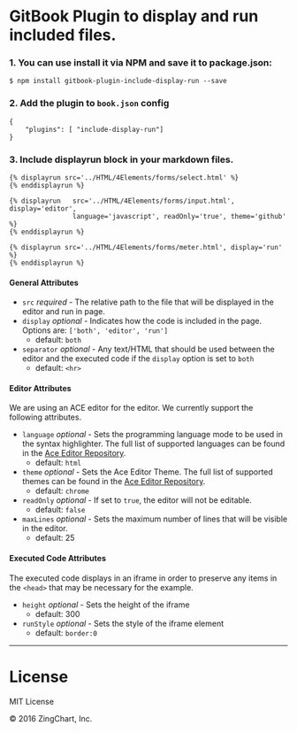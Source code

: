 
GitBook Plugin to display and run included files.
==============

### 1. You can use install it via **NPM** and save it to package.json:
```
$ npm install gitbook-plugin-include-display-run --save
```
### 2. Add the plugin to `book.json` config
```
{
    "plugins": [ "include-display-run"]
}
```

### 3. Include displayrun block in your markdown files.
```
{% displayrun src='../HTML/4Elements/forms/select.html' %}
{% enddisplayrun %}
```

```
{% displayrun   src='../HTML/4Elements/forms/input.html', display='editor',
                language='javascript', readOnly='true', theme='github' %}
{% enddisplayrun %}
```

```
{% displayrun src='../HTML/4Elements/forms/meter.html', display='run' %}
{% enddisplayrun %}
```

#### General Attributes

* `src` *required* - The relative path to the file that will be displayed in the editor and run in page.
* `display` *optional* - Indicates how the code is included in the page.  Options are: `['both', 'editor', 'run']`
	* default: `both`
* `separator` *optional* - Any text/HTML that should be used between the editor and the executed code if the `display` option is set to `both`
	* default: `<hr>`

#### Editor Attributes

We are using an ACE editor for the editor.  We currently support the following attributes.
* `language` *optional* - Sets the programming language mode to be used in the syntax highlighter.  The full list of supported languages can be found in the [Ace Editor Repository](https://github.com/ajaxorg/ace-builds/tree/master/src-min-noconflict).
    * default: `html`
* `theme` *optional* - Sets the Ace Editor Theme.  The full list of supported themes can be found in the [Ace Editor Repository](https://github.com/ajaxorg/ace/tree/master/lib/ace/theme).
    * default: `chrome`
* `readOnly` *optional* - If set to `true`, the editor will not be editable.
    * default: `false`
* `maxLines` *optional* - Sets the maximum number of lines that will be visible in the editor.
    * default: 25

#### Executed Code Attributes

The executed code displays in an iframe in order to preserve any items in the `<head>` that may be necessary for the example.
* `height` *optional* - Sets the height of the iframe
    * default: 300
* `runStyle` *optional* - Sets the style of the iframe element
    * default: `border:0`

---
# License

MIT License

&copy; 2016 ZingChart, Inc.